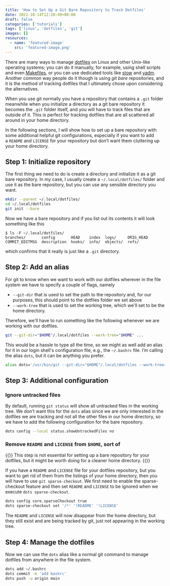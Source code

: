 ```yaml
---
title: 'How to Set Up a Git Bare Repository to Track Dotfiles'
date: 2022-10-14T12:28:49+08:00
draft: false
categories: ['tutorials']
tags: ['linux', 'dotfiles', 'git']
images: []
resources:
  - name: 'featured-image'
    src: 'featured-image.png'
---
```


There are many ways to manage
[dotfiles](https://en.wikipedia.org/wiki/Hidden_file_and_hidden_directory) on
Linux and other Unix-like operating systems; you can do it manually, for
example, using shell scripts and even
[Makefiles](https://www.gnu.org/software/make/manual/html_node/Introduction.html),
or you can use dedicated tools like [stow](https://www.gnu.org/software/stow/)
and [yadm](https://yadm.io/). Another common way people do it though is using
_git bare_ repositories, and it is the method of tracking dotfiles that I
ultimately chose upon considering the alternatives.

When you use git normally you have a repository that contains a `.git` folder
meanwhile when you initialize a directory as a git bare repository it becomes
the `.git` folder itself, and you will have to track files that are outside of
it. This is perfect for tracking dotfiles that are all scattered all around in
your home directory.

In the following sections, I will show how to set up a bare repository with
some additional helpful git configurations, especially if you want to add
a `README` and `LICENSE` for your repository but don’t want them cluttering up
your home directory.

## Step 1: Initialize repository

The first thing we need to do is create a directory and initialize it as a git
bare repository. In my case, I usually create a `~/.local/dotfiles/` folder and
use it as the bare repository, but you can use any sensible directory you want.

```bash
mkdir --parent ~/.local/dotfiles/
cd ~/.local/dotfiles
git init --bare
```

Now we have a bare repository and if you list out its contents it will look
something like this

```shell
$ ls -F ~/.local/dotfiles/
branches/       config       HEAD    index  logs/     ORIG_HEAD
COMMIT_EDITMSG  description  hooks/  info/  objects/  refs/
```

which confirms that it really is just like a `.git` directory.

## Step 2: Add an alias

For git to know when we want to work with our dotfiles wherever in the
file system we have to specify a couple of flags, namely

- `--git-dir` that is used to set the path to the repository and, for our
  purposes, this should point to the dotfiles folder we set above
- `--work-tree` that is used to set the working tree, which we'll set to be the
  home directory.

Therefore, we'll have to run something like the following whenever we are
working with our dotfiles.

```bash
git --git-dir="$HOME"/.local/dotfiles --work-tree="$HOME" ...
```

This would be a hassle to type all the time, so we might as well add an alias
for it in our login shell's configuration file, e.g., the `~/.bashrc` file. I’m
calling the alias `dots`, but it can be anything you prefer.

```bash
alias dots='/usr/bin/git --git-dir="$HOME"/.local/dotfiles --work-tree="$HOME"'
```

## Step 3: Additional configuration

### Ignore untracked files

By default, running `git status` will show all untracked files in the working
tree. We don’t want this for the `dots` alias since we are only interested in
the dotfiles we are tracking and not all the other files in our home directory,
so we have to add the following configuration for the bare repository.

```bash
dots config --local status.showUntrackedFiles no
```

### Remove `README` and `LICENSE` from `$HOME`, sort of

{{<admonition>}}
This step is not essential for setting up a bare repository for your dotfiles,
but it might be worth doing for a cleaner home directory.
{{</admonition>}}

If you have a `README` and `LICENSE` file for your dotfiles repository, but you
want to get rid of them from the listings of your home directory, then you will
have to use `git sparse-checkout`. We first need to enable the sparse-checkout
feature and then set `README` and `LICENSE` to be ignored when we execute `dots
sparse-checkout`.

```bash
dots config core.sparseCheckout true
dots sparse-checkout set '/*' '!README' '!LICENSE'
```

The `README` and `LICENSE` will now disappear from the home directory, but they
still exist and are being tracked by git, just not appearing in the working
tree.

## Step 4: Manage the dotfiles

Now we can use the `dots` alias like a normal git command to manage dotfiles
from anywhere in the file system.

```bash
dots add ~/.bashrc
dots commit -m 'add bashrc'
dots push -u origin main
```
